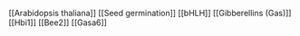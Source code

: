 [[Arabidopsis thaliana]]
[[Seed germination]]
[[bHLH]]
[[Gibberellins (Gas)]]
[[Hbi1]]
[[Bee2]]
[[Gasa6]]
